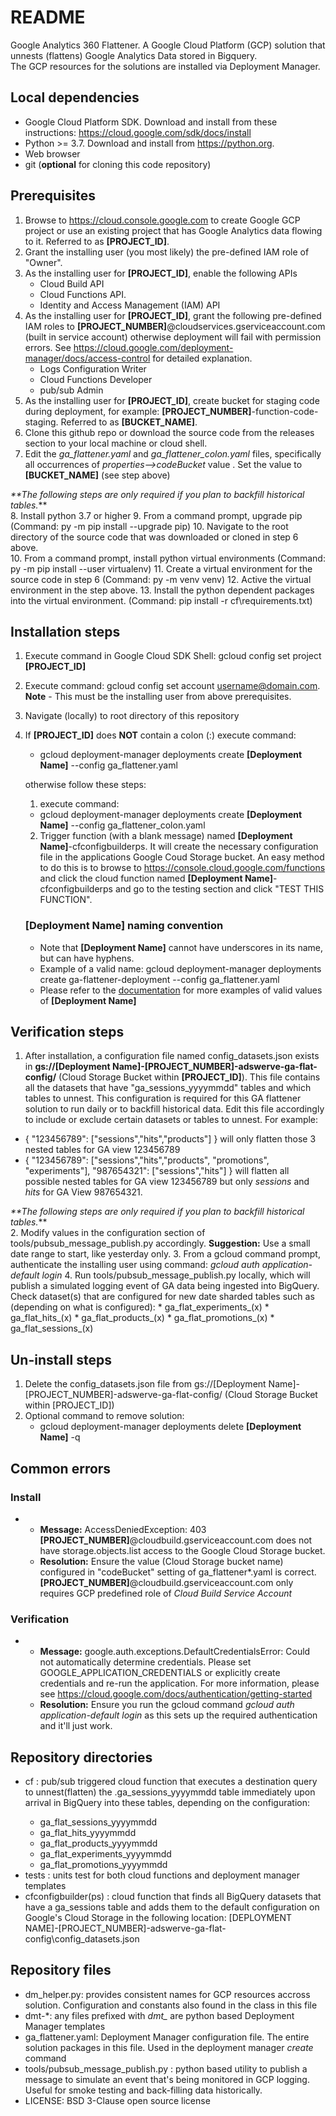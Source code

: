 # README #
Google Analytics 360 Flattener.  A Google Cloud Platform (GCP) solution that unnests (flattens) Google Analytics Data stored in Bigquery.  
The GCP resources for the solutions are installed via Deployment Manager.

## Local dependencies ##
* Google Cloud Platform SDK.  Download and install from these instructions: https://cloud.google.com/sdk/docs/install
* Python >= 3.7.  Download and install from https://python.org.
* Web browser
* git (**optional** for cloning this code repository)

## Prerequisites ##
1. Browse to https://cloud.console.google.com to create Google GCP project or use 
   an existing project that has Google Analytics data flowing to it. 
   Referred to as **[PROJECT_ID]**.
2. Grant the installing user (you most likely) the pre-defined IAM role of "Owner".
3. As the installing user for **[PROJECT_ID]**, enable the following APIs
     * Cloud Build API
     * Cloud Functions API.
     * Identity and Access Management (IAM) API
4. As the installing user for **[PROJECT_ID]**, grant the following pre-defined IAM roles to 
   **[PROJECT_NUMBER]**@cloudservices.gserviceaccount.com (built in service
   account) otherwise deployment will fail with permission errors. See
   <https://cloud.google.com/deployment-manager/docs/access-control> for
   detailed explanation.
     * Logs Configuration Writer
     * Cloud Functions Developer
     * pub/sub Admin
5. As the installing user for **[PROJECT_ID]**, create bucket for staging code during deployment, for example:
   **[PROJECT_NUMBER]**-function-code-staging.  Referred to as **[BUCKET_NAME]**.
6. Clone this github repo or download the source code from the releases section to your local machine or 
   cloud shell.   
7. Edit the _ga_flattener.yaml_ and _ga_flattener_colon.yaml_ files, specifically all occurrences of _properties-->codeBucket_ value . Set the value to **[BUCKET_NAME]** (see step above)

_**The following steps are only required if you plan to backfill historical tables._**   
8. Install python 3.7 or higher
9. From a command prompt, upgrade pip (Command:  py -m pip install --upgrade pip)
10. Navigate to the root directory of the source code that was downloaded or cloned in step 6 above.   
10. From a command prompt, install python virtual environments (Command: py -m pip install --user virtualenv)
11. Create a virtual environment for the source code in step 6  (Command: py -m venv venv)
12. Active the virtual environment in the step above.
13. Install the python dependent packages into the virtual environment.  (Command: pip install -r cf\requirements.txt)

## Installation steps ##
1. Execute command in Google Cloud SDK Shell: gcloud config set project **[PROJECT_ID]**
2. Execute command: gcloud config set account <username@domain.com>. **Note** - This must be the installing user from above prerequisites.
3. Navigate (locally) to root directory of this repository
4. If **[PROJECT_ID]** does **NOT** contain a colon (:) execute command: 
    * gcloud deployment-manager deployments create **[Deployment Name]** --config ga_flattener.yaml
  
   otherwise follow these steps:
     1. execute command: 
      * gcloud deployment-manager deployments create **[Deployment Name]** --config ga_flattener_colon.yaml
     2. Trigger function (with a blank message) named **[Deployment Name]**-cfconfigbuilderps.  It will create the necessary configuration file in the applications Google Coud Storage bucket.  An easy method to do this is to browse to https://console.cloud.google.com/functions and click the cloud function named **[Deployment Name]**-cfconfigbuilderps and go to the testing section and click "TEST THIS FUNCTION".
     
    ### **[Deployment Name]** naming convention 
    * Note that **[Deployment Name]** cannot have underscores in its name, but can have hyphens. 
    * Example of a valid name: gcloud deployment-manager deployments create ga-flattener-deployment --config ga_flattener.yaml
    * Please refer to the [documentation](https://cloud.google.com/deployment-manager/docs/deployments) for more examples of valid values of **[Deployment Name]** 

## Verification steps ##
1. After installation, a configuration file named config_datasets.json exists in **gs://[Deployment Name]-[PROJECT_NUMBER]-adswerve-ga-flat-config/** (Cloud Storage Bucket within **[PROJECT_ID]**).  This file contains all the datasets that have "ga_sessions_yyyymmdd" tables and which tables to unnest.  This configuration is required for this GA flattener solution to run daily or to backfill historical data.  Edit this file accordingly to include or exclude certain datasets or tables to unnest.  For example:
 * { "123456789": ["sessions","hits","products"] }   will only flatten those 3 nested tables for GA view 123456789
 * { "123456789": ["sessions","hits","products", "promotions", "experiments"], "987654321": ["sessions","hits"] } will flatten all possible nested tables for GA view 123456789 but only _sessions_ and _hits_ for GA View 987654321.

_**The following steps are only required if you plan to backfill historical tables._**   
2. Modify values in the configuration section of tools/pubsub_message_publish.py accordingly.  **Suggestion:** Use a small date range to start, like yesterday only.
3. From a gcloud command prompt, authenticate the installing user using command:
   _gcloud auth application-default login_
4. Run tools/pubsub_message_publish.py locally, which will publish a
   simulated logging event of GA data being ingested into BigQuery.  Check dataset(s) that are configured for new date sharded tables such as (depending on what is configured):
    * ga_flat_experiments_(x)
    * ga_flat_hits_(x)
    * ga_flat_products_(x)
    * ga_flat_promotions_(x)
    * ga_flat_sessions_(x)
   
## Un-install steps ##
1. Delete the config_datasets.json file from gs://[Deployment Name]-[PROJECT_NUMBER]-adswerve-ga-flat-config/ (Cloud Storage Bucket within [PROJECT_ID])
2. Optional command to remove solution: 
   * gcloud deployment-manager deployments delete **[Deployment Name]** -q

## Common errors ##
### Install ###
* * **Message:** AccessDeniedException: 403 **[PROJECT_NUMBER]**@cloudbuild.gserviceaccount.com does not have storage.objects.list access to the Google Cloud Storage bucket.
  * **Resolution:** Ensure the value (Cloud Storage bucket name) configured in "codeBucket" setting of ga_flattener*.yaml is correct. **[PROJECT_NUMBER]**@cloudbuild.gserviceaccount.com only requires GCP predefined role of _Cloud Build Service Account_
### Verification ###
* * **Message:**   google.auth.exceptions.DefaultCredentialsError: Could not automatically determine credentials. Please set GOOGLE_APPLICATION_CREDENTIALS or explicitly create credentials and re-run the application. For more information, please see https://cloud.google.com/docs/authentication/getting-started
   * **Resolution:** Ensure you run the gcloud command _gcloud auth application-default login_ as this sets up the required authentication and it'll just work.   
    
## Repository directories ##
* cf : pub/sub triggered cloud function that executes a destination
  query to unnest(flatten) the <GA View ID>.ga_sessions_yyyymmdd table
  immediately upon arrival in BigQuery into these tables, depending on the configuration:
  * ga_flat_sessions_yyyymmdd
  * ga_flat_hits_yyyymmdd
  * ga_flat_products_yyyymmdd
  * ga_flat_experiments_yyyymmdd
  * ga_flat_promotions_yyyymmdd
* tests : units test for both cloud functions and deployment manager
  templates
* cfconfigbuilder(ps) : cloud function that finds all
  BigQuery datasets that have a ga_sessions table and adds them to the
  default configuration on Google's Cloud Storage in the following
  location:
  [DEPLOYMENT NAME]-[PROJECT_NUMBER]-adswerve-ga-flat-config\config_datasets.json

## Repository files ##
* dm_helper.py: provides consistent names for GCP resources accross
  solution. Configuration and constants also found in the class in this
  file
* dmt-*: any files prefixed with *dmt_* are python based Deployment
  Manager templates
* ga_flattener.yaml: Deployment Manager configuration file. The entire
  solution packages in this file. Used in the deployment manager *create* command
* tools/pubsub_message_publish.py : python based utility to publish a
  message to simulate an event that's being monitored in GCP logging.
  Useful for smoke testing and back-filling data historically.
* LICENSE: BSD 3-Clause open source license